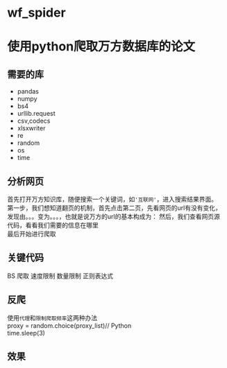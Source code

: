# wf_spider
使用python爬取万方数据库的论文
====
需要的库
------
* pandas 
* numpy
* bs4
* urllib.request
* csv,codecs
* xlsxwriter
* re
* random
* os
* time

分析网页
-------
首先打开万方知识库，随便搜索一个关键词，如`'互联网'`，进入搜索结果界面。  
第一步，我们想知道翻页的机制，首先点击第二页，先看网页的url有没有变化，发现由。。。变为。。。，也就是说万方的url的基本构成为：
然后，我们查看网页源代码，看看我们需要的信息在哪里  
最后开始进行爬取

关键代码
--------  
BS
爬取
速度限制
数量限制
正则表达式



反爬
--------
使用`代理`和`限制爬取频率`这两种办法    
proxy = random.choice(proxy_list)// Python  
time.sleep(3)

效果
--------
